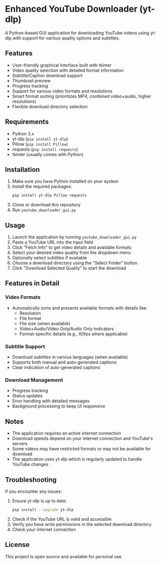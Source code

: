 # Enhanced YouTube Downloader (yt-dlp)

A Python-based GUI application for downloading YouTube videos using yt-dlp with support for various quality options and subtitles.

## Features

- User-friendly graphical interface built with tkinter
- Video quality selection with detailed format information
- Subtitle/Caption download support
- Thumbnail preview
- Progress tracking
- Support for various video formats and resolutions
- Smart format sorting (prioritizes MP4, combined video+audio, higher resolutions)
- Flexible download directory selection

## Requirements

- Python 3.x
- yt-dlp (`pip install yt-dlp`)
- Pillow (`pip install Pillow`)
- requests (`pip install requests`)
- tkinter (usually comes with Python)

## Installation

1. Make sure you have Python installed on your system
2. Install the required packages:
   ```bash
   pip install yt-dlp Pillow requests
   ```
3. Clone or download this repository
4. Run `youtube_downloader_gui.py`

## Usage

1. Launch the application by running `youtube_downloader_gui.py`
2. Paste a YouTube URL into the input field
3. Click "Fetch Info" to get video details and available formats
4. Select your desired video quality from the dropdown menu
5. Optionally select subtitles if available
6. Choose a download directory using the "Select Folder" button
7. Click "Download Selected Quality" to start the download

## Features in Detail

### Video Formats

- Automatically sorts and presents available formats with details like:
  - Resolution
  - File format
  - File size (when available)
  - Video+Audio/Video Only/Audio Only indicators
  - Format-specific details (e.g., 60fps where applicable)

### Subtitle Support

- Download subtitles in various languages (when available)
- Supports both manual and auto-generated captions
- Clear indication of auto-generated captions

### Download Management

- Progress tracking
- Status updates
- Error handling with detailed messages
- Background processing to keep UI responsive

## Notes

- The application requires an active internet connection
- Download speeds depend on your internet connection and YouTube's servers
- Some videos may have restricted formats or may not be available for download
- The application uses yt-dlp which is regularly updated to handle YouTube changes

## Troubleshooting

If you encounter any issues:

1. Ensure yt-dlp is up to date:
   ```bash
   pip install --upgrade yt-dlp
   ```
2. Check if the YouTube URL is valid and accessible
3. Verify you have write permissions in the selected download directory
4. Check your internet connection

## License

This project is open source and available for personal use.
